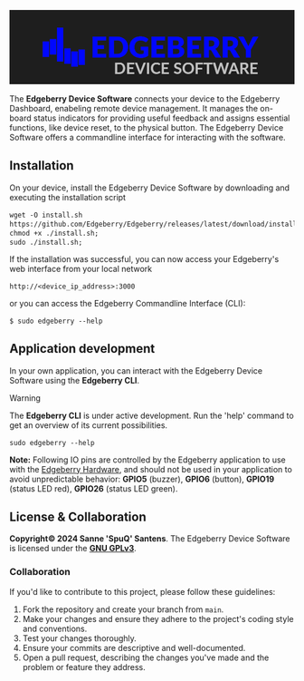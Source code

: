 ![Edgeberry Banner](https://raw.githubusercontent.com/Edgeberry/.github/main/brand/EdgeBerry_banner_device_software.png)

The **Edgeberry Device Software** connects your device to the Edgeberry Dashboard, enabeling remote device management. It manages the on-board status indicators for providing useful feedback and assigns essential functions, like device reset, to the physical button. The Edgeberry Device Software offers a commandline interface for interacting with the software.

## Installation
On your device, install the Edgeberry Device Software by downloading and executing the installation script
```
wget -O install.sh https://github.com/Edgeberry/Edgeberry/releases/latest/download/install.sh;
chmod +x ./install.sh;
sudo ./install.sh;
```
If the installation was successful, you can now access your Edgeberry's web interface from your local network
```
http://<device_ip_address>:3000
```
or you can access the Edgeberry Commandline Interface (CLI):
```
$ sudo edgeberry --help
```

## Application development
In your own application, you can interact with the Edgeberry Device Software using the **Edgeberry CLI**.

> [!WARNING]
> The **Edgeberry CLI** is under active development. Run the 'help' command to get an overview of its current possibilities.
```
sudo edgeberry --help
```

  
**Note:** Following IO pins are controlled by the Edgeberry application to use with the [Edgeberry Hardware](https://github.com/Edgeberry/EdgeBerry?tab=readme-ov-file#edgeberry-hardware), and should not be used in your application to avoid unpredictable behavior: **GPIO5** (buzzer), **GPIO6** (button), **GPIO19** (status LED red), **GPIO26** (status LED green).

## License & Collaboration
**Copyright© 2024 Sanne 'SpuQ' Santens**. The Edgeberry Device Software is licensed under the **[GNU GPLv3](LICENSE.txt)**.

### Collaboration

If you'd like to contribute to this project, please follow these guidelines:
1. Fork the repository and create your branch from `main`.
2. Make your changes and ensure they adhere to the project's coding style and conventions.
3. Test your changes thoroughly.
4. Ensure your commits are descriptive and well-documented.
5. Open a pull request, describing the changes you've made and the problem or feature they address.